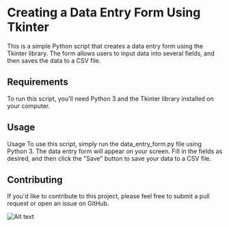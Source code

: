 # Creating a Data Entry Form Using Tkinter
This is a simple Python script that creates a data entry form using the Tkinter library. The form allows users to input data into several fields, and then saves the data to a CSV file.

## Requirements
To run this script, you'll need Python 3 and the Tkinter library installed on your computer.

##  Usage
Usage
To use this script, simply run the data_entry_form.py file using Python 3. The data entry form will appear on your screen. Fill in the fields as desired, and then click the "Save" button to save your data to a CSV file.

## Contributing
If you'd like to contribute to this project, please feel free to submit a pull request or open an issue on GitHub.

![Alt text]((https://github.com/salmanpython06/Data-entry-form-tkinter/blob/master/RESULT/SNIPSHOT%20OF%20DATA%20ENTRY%20FORM.jpg))
